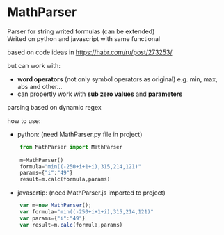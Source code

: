 # MathParser

Parser for string writed formulas (can be extended)  
Writed on python and javascript with same functional

based on code ideas in https://habr.com/ru/post/273253/

but can work with:  
- **word operators** (not only symbol operators as original) e.g. min, max, abs and other...
- can propertly work with **sub zero values** and **parameters**
    
parsing based on dynamic regex

how to use:
- python: (need MathParser.py file in project)
```python
    from MathParser import MathParser
    
    m=MathParser()
    formula="min((-250+i+1+i),315,214,121)"
    params={"i":"49"}
    result=m.calc(formula,params)
```
- javascrtip: (need MathParser.js imported to project)
```javascript
    var m=new MathParser();
    var formula="min((-250+i+1+i),315,214,121)"
    var params={"i":"49"}
    var result=m.calc(formula,params)
```

